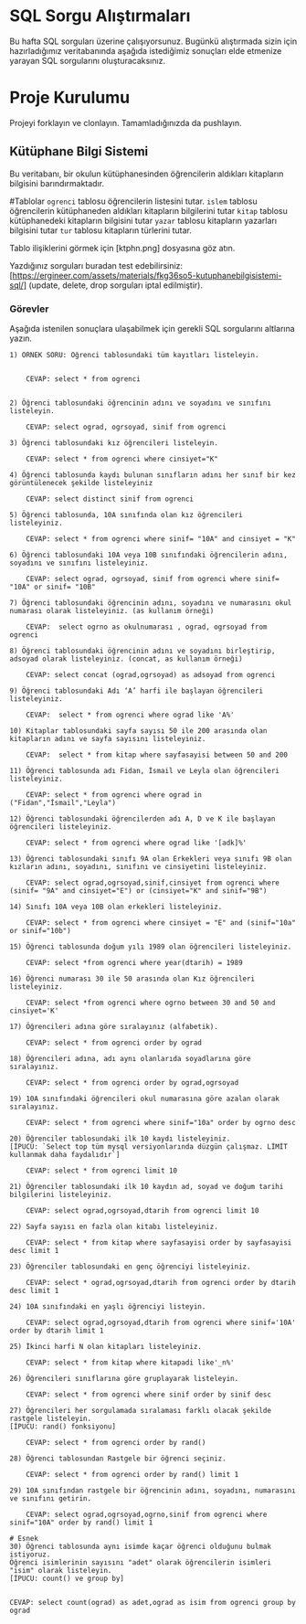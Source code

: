 # SQL Sorgu Alıştırmaları

Bu hafta SQL sorguları üzerine çalışıyorsunuz. Bugünkü alıştırmada sizin için hazırladığımız veritabanında aşağıda istediğimiz sonuçları elde etmenize yarayan SQL sorgularını oluşturacaksınız.

# Proje Kurulumu
Projeyi forklayın ve clonlayın. Tamamladığınızda da pushlayın.

## Kütüphane Bilgi Sistemi

Bu veritabanı, bir okulun kütüphanesinden öğrencilerin aldıkları kitapların bilgisini barındırmaktadır.

#Tablolar 
`ogrenci` tablosu öğrencilerin listesini tutar.
`islem` tablosu öğrencilerin kütüphaneden aldıkları kitapların bilgilerini tutar
`kitap` tablosu kütüphanedeki kitapların bilgisini tutar
`yazar` tablosu kitapların yazarları bilgisini tutar
`tur` tablosu kitapların türlerini tutar.

Tablo ilişiklerini görmek için [ktphn.png] dosyasına göz atın.

Yazdığınız sorguları buradan test edebilirsiniz: [https://ergineer.com/assets/materials/fkg36so5-kutuphanebilgisistemi-sql/] (update, delete, drop sorguları iptal edilmiştir).

### Görevler

Aşağıda istenilen sonuçlara ulaşabilmek için gerekli SQL sorgularını altlarına yazın. 


	1) ÖRNEK SORU: Öğrenci tablosundaki tüm kayıtları listeleyin.
	
		
		CEVAP: select * from ogrenci

	
	2) Öğrenci tablosundaki öğrencinin adını ve soyadını ve sınıfını listeleyin.
		
		CEVAP: select ograd, ogrsoyad, sinif from ogrenci
	
	3) Öğrenci tablosundaki kız öğrencileri listeleyin. 
		
		CEVAP: select * from ogrenci where cinsiyet="K"
	
	4) Öğrenci tablosunda kaydı bulunan sınıfların adını her sınıf bir kez görüntülenecek şekilde listeleyiniz
		
		CEVAP: select distinct sinif from ogrenci
	
	5) Öğrenci tablosunda, 10A sınıfında olan kız öğrencileri listeleyiniz.
		
		CEVAP: select * from ogrenci where sinif= "10A" and cinsiyet = "K"
	
	6) Öğrenci tablosundaki 10A veya 10B sınıfındaki öğrencilerin adını, soyadını ve sınıfını listeleyiniz.
		
		CEVAP: select ograd, ogrsoyad, sinif from ogrenci where sinif= "10A" or sinif= "10B"
	
	7) Öğrenci tablosundaki öğrencinin adını, soyadını ve numarasını okul numarası olarak listeleyiniz. (as kullanım örneği)
		
		CEVAP:  select ogrno as okulnumarası , ograd, ogrsoyad from ogrenci
	
	8) Öğrenci tablosundaki öğrencinin adını ve soyadını birleştirip, adsoyad olarak listeleyiniz. (concat, as kullanım örneği)
		
		CEVAP: select concat (ograd,ogrsoyad) as adsoyad from ogrenci
	
	9) Öğrenci tablosundaki Adı ‘A’ harfi ile başlayan öğrencileri listeleyiniz.
		
		CEVAP:  select * from ogrenci where ograd like 'A%'
	
	10) Kitaplar tablosundaki sayfa sayısı 50 ile 200 arasında olan kitapların adını ve sayfa sayısını listeleyiniz.
	
		CEVAP:  select * from kitap where sayfasayisi between 50 and 200 

	11) Öğrenci tablosunda adı Fidan, İsmail ve Leyla olan öğrencileri listeleyiniz.
		
		CEVAP: select * from ogrenci where ograd in ("Fidan","İsmail","Leyla")  
	
	12) Öğrenci tablosundaki öğrencilerden adı A, D ve K ile başlayan öğrencileri listeleyiniz.
		
		CEVAP: select * from ogrenci where ograd like '[adk]%' 
	
	13) Öğrenci tablosundaki sınıfı 9A olan Erkekleri veya sınıfı 9B olan kızların adını, soyadını, sınıfını ve cinsiyetini listeleyiniz.
		
		CEVAP: select ograd,ogrsoyad,sinif,cinsiyet from ogrenci where (sinif= "9A" and cinsiyet="E") or (cinsiyet="K" and sinif="9B")
	
	14) Sınıfı 10A veya 10B olan erkekleri listeleyiniz.
		
		CEVAP: select * from ogrenci where cinsiyet = "E" and (sinif="10a" or sinif="10b")
	
	15) Öğrenci tablosunda doğum yılı 1989 olan öğrencileri listeleyiniz.
		
		CEVAP: select *from ogrenci where year(dtarih) = 1989 
	
	16) Öğrenci numarası 30 ile 50 arasında olan Kız öğrencileri listeleyiniz.
		
		CEVAP: select *from ogrenci where ogrno between 30 and 50 and cinsiyet='K' 
	
	17) Öğrencileri adına göre sıralayınız (alfabetik).
		
		CEVAP: select * from ogrenci order by ograd
	
	18) Öğrencileri adına, adı aynı olanlarıda soyadlarına göre sıralayınız.
		
		CEVAP: select * from ogrenci order by ograd,ogrsoyad
	
	19) 10A sınıfındaki öğrencileri okul numarasına göre azalan olarak sıralayınız.
		
		CEVAP: select * from ogrenci where sinif="10a" order by ogrno desc
	
	20) Öğrenciler tablosundaki ilk 10 kaydı listeleyiniz.
	[İPUCU: `Select top tüm mysql versiyonlarında düzgün çalışmaz. LİMİT kullanmak daha faydalıdır`]
		
		CEVAP: select * from ogrenci limit 10

	21) Öğrenciler tablosundaki ilk 10 kaydın ad, soyad ve doğum tarihi bilgilerini listeleyiniz.
		
		CEVAP: select ograd,ogrsoyad,dtarih from ogrenci limit 10
	
	22) Sayfa sayısı en fazla olan kitabı listeleyiniz.
		
		CEVAP: select * from kitap where sayfasayisi order by sayfasayisi desc limit 1
	
	23) Öğrenciler tablosundaki en genç öğrenciyi listeleyiniz.
		
		CEVAP: select * ograd,ogrsoyad,dtarih from ogrenci order by dtarih desc limit 1
	
	24) 10A sınıfındaki en yaşlı öğrenciyi listeyin.
		
		CEVAP: select ograd,ogrsoyad,dtarih from ogrenci where sinif='10A' order by dtarih limit 1
	
	25) İkinci harfi N olan kitapları listeleyiniz.
		
		CEVAP: select * from kitap where kitapadi like'_n%'
	
	26) Öğrencileri sınıflarına göre gruplayarak listeleyin.
		
		CEVAP: select * from ogrenci where sinif order by sinif desc
	
	27) Öğrencileri her sorgulamada sıralaması farklı olacak şekilde rastgele listeleyin. 
	[İPUCU: rand() fonksiyonu]
		
		CEVAP: select * from ogrenci order by rand()
	
	28) Öğrenci tablosundan Rastgele bir öğrenci seçiniz.
		
		CEVAP: select * from ogrenci order by rand() limit 1
	
	29) 10A sınıfından rastgele bir öğrencinin adını, soyadını, numarasını ve sınıfını getirin.
		
		CEVAP: select ograd,ogrsoyad,ogrno,sinif from ogrenci where sinif="10A" order by rand() limit 1
	
	# Esnek
	30) Öğrenci tablosunda aynı isimde kaçar öğrenci olduğunu bulmak istiyoruz. 
	Öğrenci isimlerinin sayısını "adet" olarak öğrencilerin isimleri "isim" olarak listeleyin. 
	[İPUCU: count() ve group by]

	
	CEVAP: select count(ograd) as adet,ograd as isim from ogrenci group by ograd
